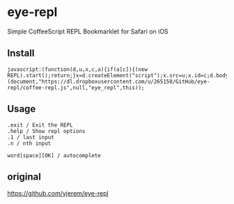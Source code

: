 # eye-repl

Simple CoffeeScript REPL Bookmarklet for Safari on iOS


## Install

    javascript:(function(d,u,x,c,a){if(a[c]){(new REPL).start();return;}x=d.createElement("script");x.src=u;x.id=c;d.body.appendChild(x);}(document,"https://dl.dropboxusercontent.com/u/265158/GitHub/eye-repl/coffee-repl.js",null,"eye_repl",this));

## Usage

    .exit / Exit the REPL
    .help / Show repl options
    .1 / last input
    .n / nth input

    word[space][OK] / autocomplete 

## original

https://github.com/yjerem/eye-repl